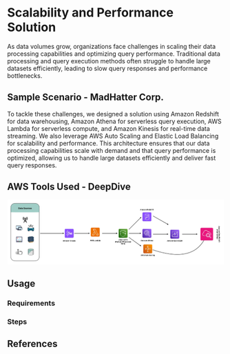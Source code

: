 # Scalability and Performance Solution
As data volumes grow, organizations face challenges in scaling their data processing capabilities and optimizing query performance. Traditional data processing and query execution methods often struggle to handle large datasets efficiently, leading to slow query responses and performance bottlenecks.

## Sample Scenario - MadHatter Corp.
To tackle these challenges, we designed a solution using Amazon Redshift for data warehousing, Amazon Athena for serverless query execution, AWS Lambda for serverless compute, and Amazon Kinesis for real-time data streaming. We also leverage AWS Auto Scaling and Elastic Load Balancing for scalability and performance. This architecture ensures that our data processing capabilities scale with demand and that query performance is optimized, allowing us to handle large datasets efficiently and deliver fast query responses.

## AWS Tools Used - DeepDive
![Data S&P Architecture](assets/Pipeline-5.jpg)

## Usage

### Requirements

### Steps

## References

